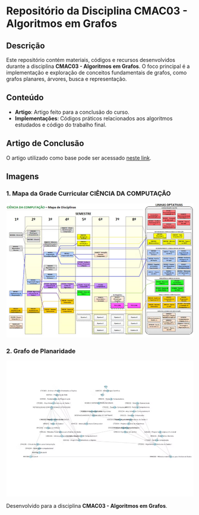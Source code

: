 # Repositório da Disciplina **CMAC03 - Algoritmos em Grafos**

## Descrição
Este repositório contém materiais, códigos e recursos desenvolvidos durante a disciplina **CMAC03 - Algoritmos em Grafos**. O foco principal é a implementação e exploração de conceitos fundamentais de grafos, como grafos planares, árvores, busca e representação.

## Conteúdo
- **Artigo**: Artigo feito para a conclusão do curso.
- **Implementações**: Códigos práticos relacionados aos algoritmos estudados e código do trabalho final.

## Artigo de Conclusão
O artigo utilizado como base pode ser acessado [neste link](https://drive.google.com/file/d/1oiGo_VjwJkffGHWzt7dFHkbrAdhO-BoL/view?usp=sharing).

## Imagens

### 1. Mapa da Grade Curricular CIÊNCIA DA COMPUTAÇÃO
![Mapa da Grade Curricular](mapa.png)

### 2. Grafo de Planaridade
![Grafo de Planaridade](plano.png)

Desenvolvido para a disciplina **CMAC03 - Algoritmos em Grafos**.
